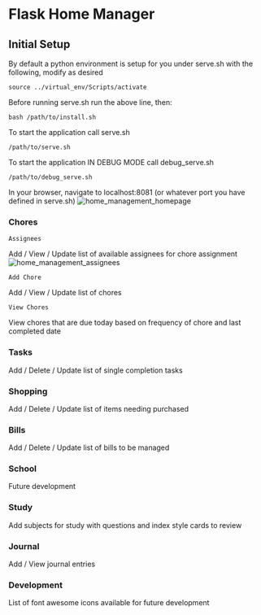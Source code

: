 # Flask Home Manager
## Initial Setup
By default a python environment is setup for you under serve.sh with the following, modify as desired
```
source ../virtual_env/Scripts/activate
```
Before running serve.sh run the above line, then:
```
bash /path/to/install.sh
```
To start the application call serve.sh
```
/path/to/serve.sh
```
To start the application IN DEBUG MODE call debug_serve.sh
```
/path/to/debug_serve.sh
```
In your browser, navigate to localhost:8081 (or whatever port you have defined in serve.sh)
![home_management_homepage](https://github.com/SoftwareMods/FlaskHomeManager/assets/7725472/38edfd38-b9f3-4f6d-a9ab-5264153f9322)


### Chores
	Assignees
 Add / View / Update list of available assignees for chore assignment
 ![home_management_assignees](https://github.com/SoftwareMods/FlaskHomeManager/assets/7725472/52e5b532-8521-4c82-ad26-809809dcc3b6)

 
 	Add Chore
 Add / View / Update list of chores
	
 	View Chores
 View chores that are due today based on frequency of chore and last completed date

### Tasks
Add / Delete / Update list of single completion tasks

### Shopping
Add / Delete / Update list of items needing purchased

### Bills
Add / Delete / Update list of bills to be managed

### School
Future development

### Study
Add subjects for study with questions and index style cards to review

### Journal
Add / View journal entries

### Development
List of font awesome icons available for future development
